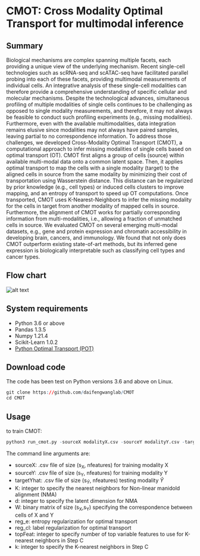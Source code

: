 # CMOT: Cross Modality Optimal Transport for multimodal inference

## Summary
Biological mechanisms are complex spanning multiple facets, each providing a unique view of the underlying mechanism. Recent single-cell technologies such as scRNA-seq and scATAC-seq have facilitated parallel probing into each of these facets, providing multimodal measurements of individual cells. An integrative analysis of these single-cell modalities can therefore provide a comprehensive understanding of specific cellular and molecular mechanisms. Despite the technological advances, simultaneous profiling of multiple modalities of single cells continues to be challenging as opposed to single modality measurements, and therefore, it may not always be feasible to conduct such profiling experiments (e.g., missing modalities). Furthermore, even with the available multimodalities, data integration remains elusive since modalities may not always have paired samples, leaving partial to no correspondence information. 
To address those challenges, we developed Cross-Modality Optimal Transport (CMOT), a computational approach to infer missing modalities of single cells based on optimal transport (OT). CMOT first aligns a group of cells (source) within available multi-modal data onto a common latent space. Then, it applies optimal transport to map the cells with a single modality (target) to the aligned cells in source from the same modality by minimizing their cost of transportation using Wasserstein distance. This distance can be regularized by prior knowledge (e.g., cell types) or induced cells clusters to improve mapping, and an entropy of transport to speed up OT computations. Once transported, CMOT uses K-Nearest-Neighbors to infer the missing modality for the cells in target from another modality of mapped cells in source. Furthermore, the alignment of CMOT works for partially corresponding information from multi-modalities, i.e., allowing a fraction of unmatched cells in source. We evaluated CMOT on several emerging multi-modal datasets, e.g., gene and protein expression and chromatin accessibility in developing brain, cancers, and immunology. We found that not only does CMOT outperform existing state-of-art methods, but its inferred gene expression is biologically interpretable such as classifying cell types and cancer types. 

## Flow chart
![alt text](https://github.com/sayali7/CMOT/blob/main/src/Fig1.png)

## System requirements
* Python 3.6 or above
* Pandas 1.3.5
* Numpy 1.21.4
* Scikit-Learn 1.0.2
* [Python Optimal Transport (POT)](https://pythonot.github.io/)

## Download code
The code has been test on Python versions 3.6 and above on Linux.
```r
git clone https://github.com/daifengwanglab/CMOT
cd CMOT
```
## Usage
to train CMOT:
```r
python3 run_cmot.py -sourceX modalityX.csv -sourceY modalityY.csv -targetYhat modalityYhat.csv -K 5 -d 10 -W W -reg_e 1e-01 reg_cl 1e00 topFeat 50 k 10
```
The command line arguments are:
* sourceX: .csv file of size (s<sub>X</sub>, nfeatures) for training modality X 
* sourceY: .csv file of size (s<sub>Y</sub>, nfeatures) for training modality Y
* targetYhat: .csv file of size (s<sub>$\widehat{Y}$</sub>, nfeatures) testing modality $\widehat{Y}$
* K: integer to specify the nearest neighbors for Non-linear manidold alignment (NMA)
* d: integer to specify the latent dimension for NMA
* W: binary matrix of size (s<sub>X</sub>,s<sub>Y</sub>) specifying the correspondence between cells of X and Y
* reg_e: entropy regularization for optimal transport
* reg_cl: label regularization for optimal transport
* topFeat: integer to specify number of top variable features to use for K-nearest neighbors in Step C
* k: integer to specify the K-nearest neighbors in Step C
